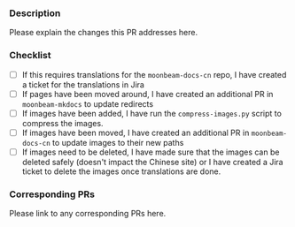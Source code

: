 ### Description

Please explain the changes this PR addresses here.

### Checklist

- [ ] If this requires translations for the `moonbeam-docs-cn` repo, I have created a ticket for the translations in Jira
- [ ] If pages have been moved around, I have created an additional PR in `moonbeam-mkdocs` to update redirects
- [ ] If images have been added, I have run the `compress-images.py` script to compress the images.
- [ ] If images have been moved, I have created an additional PR in `moonbeam-docs-cn` to update images to their new paths
- [ ] If images need to be deleted, I have made sure that the images can be deleted safely (doesn't impact the Chinese site) or I have created a Jira ticket to delete the images once translations are done.

### Corresponding PRs

Please link to any corresponding PRs here.
